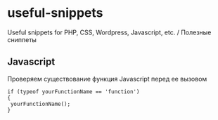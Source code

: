 # useful-snippets
Useful snippets for PHP, CSS, Wordpress, Javascript, etc. / Полезные сниппеты
  
## Javascript
  
Проверяем существование функция Javascript перед ее вызовом  
```
if (typeof yourFunctionName == 'function')
{
 yourFunctionName(); 
}
```
